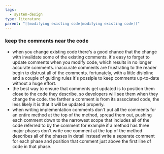 ```yaml
---
tags:
  - system-design
type: literature
parent: "[[modifying existing code|modifying existing code]]"
---
```


### keep the comments near the code
- when you change existing code there's a good chance that the change with invalidate some of the existing comments. it's easy to forget to update comments when you modify code, which results in no longer accurate comments. inaccurate comments are frustrating to the reader begin to distrust all of the comments. fortunately, with a little disipline and a couple of guiding rules it's possiple to keep comments up-to-date without a huge effort.
- the best way to ensure that comments get updated is to position them close to the code they describe, so developers will see them when they change the code. the farther a comment is from its associated code, the less likely it is that it will be updated properly.
- when writing implementation comments don't put all the comments for an entire method at the top of the method, spread them out, pushing each comment down to the narrowest scope that includes all of the code referred to by the comment for example if a method has three major phases don't write one comment at the top of the method describes all of the phases in detail instead write a separate comment for each phase and position that comment just above the first line of code in that phase.